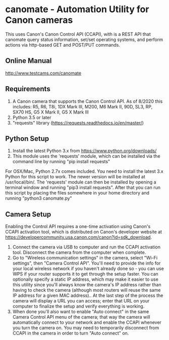 # canomate - Automation Utility for Canon cameras

This uses Canon's Canon Control API (CCAPI), with is a REST API that canomate
query status information, set/set operating systems, and perform actions via
http-based GET and POST/PUT commands.

## Online Manual

http://www.testcams.com/canomate

## Requirements

1. A Canon camera that supports the Canon Control API. As of 8/2020
   this includes: R5, R6, T8i, 1DX Mark III, M200, M6 Mark II,
   90D, SL3, RP, SX70 HS, G5 X Mark II, G5 X Mark III    
2. Python 3.5 or later
3. "requests" library (https://requests.readthedocs.io/en/master/)

## Python Setup

1. Install the latest Python 3.x from https://www.python.org/downloads/
2. This module uses the 'requests' module, which can be installed via
   the command line by running "pip install requests"

For OSX/Mac, Python 2.7x comes included. You need to install the latest 3.x
Python for this script to work. The newer version will be installed at
/usr/local/bin/. The 'requests' module can then be installed by opening a
terminal window and running "pip3 install requests". After that you can
run this script by placing the files somewhere in your home directory and
running "python3 canomate.py"

## Camera Setup

Enabling the Control API requires a one-time activation using Canon's
CCAPI activation tool, which is distributed on Canon's developer
website at https://developercommunity.usa.canon.com/canon?id=sdk_download.


1. Connect the camera via USB to computer and run the CCAPI activation tool.
   Disconnect the camera from the computer when complete.
2. Go to "Wireless communication settings" in the camera, select "Wi-Fi
   settings", then "Camera Control API". You'll need to provide the info for
   your local wireless network if you haven't already done so - you can use
   WPS if your router supports it to get through the setup faster. You can
   optionally specify a static IP address, which may make it easier to use
   this utility since you'll always know the camera's IP address rather than
   having to check the camera (although most routers will reuse the same IP
   address for a given MAC address).. At the last step of the process the
   camera will display a URL you can access; enter that URL on your computer
   to finalize the setup and verify everything is working.
3. When done you'll also want to enable "Auto connect" in the same Camera
   Control API menu of the camera; that way the camera will automatically
   connect to your network and enable the CCAPI whenever you turn the camera
   on. You may need to temporarily disconnect from CCAPI in the camera in
   order to turn "Auto connect" on.
